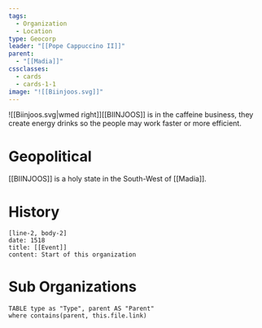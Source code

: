 ```yaml
---
tags:
  - Organization
  - Location
type: Geocorp
leader: "[[Pope Cappuccino II]]"
parent:
  - "[[Madia]]"
cssclasses:
  - cards
  - cards-1-1
image: "![[Biinjoos.svg]]"
---
```

![[Biinjoos.svg|wmed right]][[BIINJOOS]] is in the caffeine business, they create energy drinks so the people may work faster or more efficient.
# Geopolitical
[[BIINJOOS]] is a holy state in the South-West of [[Madia]].

# History

```timeline-labeled
[line-2, body-2]
date: 1518
title: [[Event]]
content: Start of this organization

```
# Sub Organizations
```dataview
TABLE type as "Type", parent AS "Parent"
where contains(parent, this.file.link)
```
